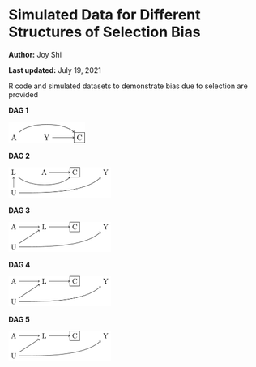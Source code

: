 # Simulated Data for Different Structures of Selection Bias
**Author:** Joy Shi

**Last updated:** July 19, 2021

R code and simulated datasets to demonstrate bias due to selection are provided

**DAG 1**

<img src="/dags/DAG1.png" width=30%>

**DAG 2**

<img src="/dags/DAG2.png" width=40%>

**DAG 3**

<img src="/dags/DAG3.png" width=40%>

**DAG 4**

<img src="/dags/DAG3.png" width=40%>

**DAG 5**

<img src="/dags/DAG3.png" width=40%>
